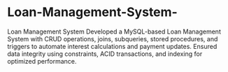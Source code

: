 # Loan-Management-System-
Loan Management System Developed a MySQL-based Loan Management System with CRUD operations, joins, subqueries, stored procedures, and triggers to automate interest calculations and payment updates. Ensured data integrity using constraints, ACID transactions, and indexing for optimized performance.
